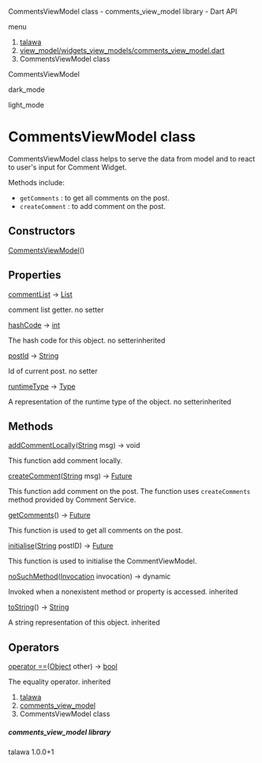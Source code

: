 




CommentsViewModel class - comments\_view\_model library - Dart API







menu

1. [talawa](../index.html)
2. [view\_model/widgets\_view\_models/comments\_view\_model.dart](../file-___home_harshil_Desktop_open-source_palisadoes_talawa_lib_view_model_widgets_view_models_comments_view_model/)
3. CommentsViewModel class

CommentsViewModel


dark\_mode

light\_mode




# CommentsViewModel class


CommentsViewModel class helps to serve the data from model and to react to user's input for Comment Widget.

Methods include:

* `getComments` : to get all comments on the post.
* `createComment` : to add comment on the post.

## Constructors

[CommentsViewModel](../file-___home_harshil_Desktop_open-source_palisadoes_talawa_lib_view_model_widgets_view_models_comments_view_model/CommentsViewModel/CommentsViewModel.html)()




## Properties

[commentList](../file-___home_harshil_Desktop_open-source_palisadoes_talawa_lib_view_model_widgets_view_models_comments_view_model/CommentsViewModel/commentList.html)
→ [List](https://api.flutter.dev/flutter/dart-core/List-class.html)

comment list getter.
no setter

[hashCode](https://api.flutter.dev/flutter/dart-core/Object/hashCode.html)
→ [int](https://api.flutter.dev/flutter/dart-core/int-class.html)

The hash code for this object.
no setterinherited

[postId](../file-___home_harshil_Desktop_open-source_palisadoes_talawa_lib_view_model_widgets_view_models_comments_view_model/CommentsViewModel/postId.html)
→ [String](https://api.flutter.dev/flutter/dart-core/String-class.html)

Id of current post.
no setter

[runtimeType](https://api.flutter.dev/flutter/dart-core/Object/runtimeType.html)
→ [Type](https://api.flutter.dev/flutter/dart-core/Type-class.html)

A representation of the runtime type of the object.
no setterinherited



## Methods

[addCommentLocally](../file-___home_harshil_Desktop_open-source_palisadoes_talawa_lib_view_model_widgets_view_models_comments_view_model/CommentsViewModel/addCommentLocally.html)([String](https://api.flutter.dev/flutter/dart-core/String-class.html) msg)
→ void


This function add comment locally.

[createComment](../file-___home_harshil_Desktop_open-source_palisadoes_talawa_lib_view_model_widgets_view_models_comments_view_model/CommentsViewModel/createComment.html)([String](https://api.flutter.dev/flutter/dart-core/String-class.html) msg)
→ [Future](https://api.flutter.dev/flutter/dart-core/Future-class.html)<void>


This function add comment on the post. The function uses `createComments` method provided by Comment Service.

[getComments](../file-___home_harshil_Desktop_open-source_palisadoes_talawa_lib_view_model_widgets_view_models_comments_view_model/CommentsViewModel/getComments.html)()
→ [Future](https://api.flutter.dev/flutter/dart-core/Future-class.html)<void>


This function is used to get all comments on the post.

[initialise](../file-___home_harshil_Desktop_open-source_palisadoes_talawa_lib_view_model_widgets_view_models_comments_view_model/CommentsViewModel/initialise.html)([String](https://api.flutter.dev/flutter/dart-core/String-class.html) postID)
→ [Future](https://api.flutter.dev/flutter/dart-core/Future-class.html)<void>


This function is used to initialise the CommentViewModel.

[noSuchMethod](https://api.flutter.dev/flutter/dart-core/Object/noSuchMethod.html)([Invocation](https://api.flutter.dev/flutter/dart-core/Invocation-class.html) invocation)
→ dynamic


Invoked when a nonexistent method or property is accessed.
inherited

[toString](https://api.flutter.dev/flutter/dart-core/Object/toString.html)()
→ [String](https://api.flutter.dev/flutter/dart-core/String-class.html)


A string representation of this object.
inherited



## Operators

[operator ==](https://api.flutter.dev/flutter/dart-core/Object/operator_equals.html)([Object](https://api.flutter.dev/flutter/dart-core/Object-class.html) other)
→ [bool](https://api.flutter.dev/flutter/dart-core/bool-class.html)


The equality operator.
inherited



 


1. [talawa](../index.html)
2. [comments\_view\_model](../file-___home_harshil_Desktop_open-source_palisadoes_talawa_lib_view_model_widgets_view_models_comments_view_model/)
3. CommentsViewModel class

##### comments\_view\_model library





talawa
1.0.0+1






